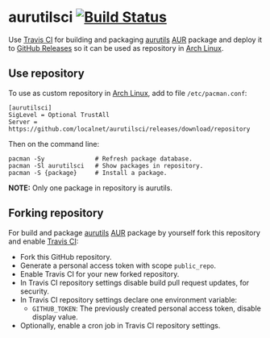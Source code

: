 # aurutilsci [![Build Status](https://travis-ci.org/localnet/aurutilsci.svg?branch=master)](https://travis-ci.org/localnet/aurutilsci)

Use [Travis CI](https://travis-ci.org/localnet/aurutilsci) for building and packaging [aurutils](https://github.com/AladW/aurutils) [AUR](https://aur.archlinux.org) package and deploy it to [GitHub Releases](https://github.com/localnet/aurutilsci/releases) so it can be used as repository in [Arch Linux](https://www.archlinux.org).

## Use repository

To use as custom repository in [Arch Linux](https://www.archlinux.org), add to file `/etc/pacman.conf`:

```
[aurutilsci]
SigLevel = Optional TrustAll
Server = https://github.com/localnet/aurutilsci/releases/download/repository
```

Then on the command line:

```
pacman -Sy              # Refresh package database.
pacman -Sl aurutilsci   # Show packages in repository.
pacman -S {package}     # Install a package.
```

**NOTE:** Only one package in repository is aurutils.

## Forking repository                                                                                                                                                                                                                                                          
                                                                                                                                                                                                                                                                               
For build and package [aurutils](https://github.com/AladW/aurutils) [AUR](https://aur.archlinux.org) package by yourself fork this repository and enable [Travis CI](https://travis-ci.org):

  - Fork this GitHub repository.
  - Generate a personal access token with scope `public_repo`.
  - Enable Travis CI for your new forked repository.
  - In Travis CI repository settings disable build pull request updates, for security.
  - In Travis CI repository settings declare one environment variable:
    - `GITHUB_TOKEN`: The previously created personal access token, disable display value.
  - Optionally, enable a cron job in Travis CI repository settings.
